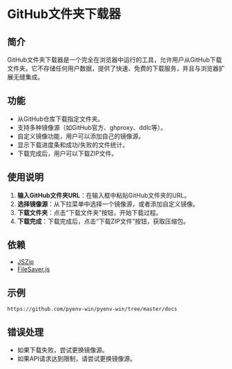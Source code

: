 
# GitHub文件夹下载器

## 简介

GitHub文件夹下载器是一个完全在浏览器中运行的工具，允许用户从GitHub下载文件夹。它不存储任何用户数据，提供了快速、免费的下载服务，并且与浏览器扩展无缝集成。

## 功能

- 从GitHub仓库下载指定文件夹。
- 支持多种镜像源（如GitHub官方、ghproxy、ddlc等）。
- 自定义镜像功能，用户可以添加自己的镜像源。
- 显示下载进度条和成功/失败的文件统计。
- 下载完成后，用户可以下载ZIP文件。

## 使用说明

1. **输入GitHub文件夹URL**：在输入框中粘贴GitHub文件夹的URL。
2. **选择镜像源**：从下拉菜单中选择一个镜像源，或者添加自定义镜像。
3. **下载文件夹**：点击“下载文件夹”按钮，开始下载过程。
4. **下载完成**：下载完成后，点击“下载ZIP文件”按钮，获取压缩包。

## 依赖

- [JSZip](https://cdnjs.cloudflare.com/ajax/libs/jszip/3.10.1/jszip.min.js)
- [FileSaver.js](https://cdnjs.cloudflare.com/ajax/libs/FileSaver.js/2.0.5/FileSaver.min.js)

## 示例

```plaintext
https://github.com/pyenv-win/pyenv-win/tree/master/docs
```

## 错误处理

- 如果下载失败，尝试更换镜像源。
- 如果API请求达到限制，请尝试更换镜像源。

